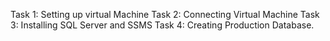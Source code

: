 Task 1: Setting up virtual Machine
Task 2: Connecting Virtual Machine
Task 3: Installing SQL Server and SSMS
Task 4: Creating Production Database.